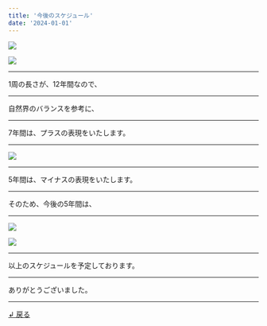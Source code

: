 ```yaml
---
title: '今後のスケジュール'
date: '2024-01-01'
---
```

![](/images/0-1.png)

![](/images/0-1.jpg)
***
1周の長さが、12年間なので、
***
自然界のバランスを参考に、
***
7年間は、プラスの表現をいたします。
***
![](/images/0-1_.jpg)
***
5年間は、マイナスの表現をいたします。
***
そのため、今後の5年間は、
***
![](/images/0-1_.png)

![](/images/0-1__.jpg)
***
以上のスケジュールを予定しております。
***
ありがとうございました。
***
[ ↲ 戻る ](https://01234567890.thebase.in/about)
